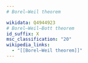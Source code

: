 ```yaml
---
# Borel–Weil theorem

wikidata: Q4944923
# Borel–Weil–Bott theorem
id_suffix: X
msc_classification: "20"
wikipedia_links:
  - "[[Borel–Weil theorem]]"
---
```

